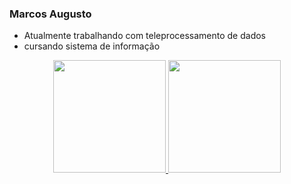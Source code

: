 ### Marcos Augusto

- Atualmente trabalhando com teleprocessamento de dados
- cursando sistema de informação

<div align="center">
  <a href="https://github.com/marcosaugustorodrigues">
  <img height="180em" src="https://github-readme-stats.vercel.app/api?username=marcosaugustorodrigues&show_icons=true&theme=dark&include_all_commits=true&count_private=true"/>
  <img height="180em" src="https://github-readme-stats.vercel.app/api/top-langs/?username=marcosaugustorodrigues&layout=compact&langs_count=7&theme=dark"/>
</div>
